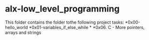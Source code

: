 # alx-low_level_programming

This folder contains the folder tothe following project tasks:
*0x00-hello_world
*0x01-variables_if_else_while
*
*0x06. C - More pointers, arrays and strings